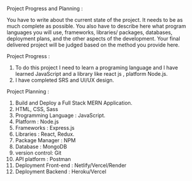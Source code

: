 Project Progress and Planning :

You have to write about the current state of the project. It needs to be as much complete as possible. You also have to describe here what program languages you will use, frameworks, libraries/ packages, databases, deployment plans, and the other aspects of the development. Your final delivered project will be judged based on the method you provide here.

Project Progress :

1. To do this project I need to learn a programing language and I have learned JavaScript and a library  like react js , platform Node.js.
2. I have completed SRS and UI/UX design.

Project Planning :

1. Build and Deploy a Full Stack MERN Application.
2. HTML, CSS, Sass
3. Programming Language : JavaScript.
4. Platform : Node.js
5. Frameworks : Express.js
6. Libraries : React, Redux.
7. Package Manager : NPM
8. Database : MongoDB
9. version control: Git
10. API platform : Postman
11. Deployment Front-end : Netlify/Vercel/Render
12. Deployment Backend : Heroku/Vercel


